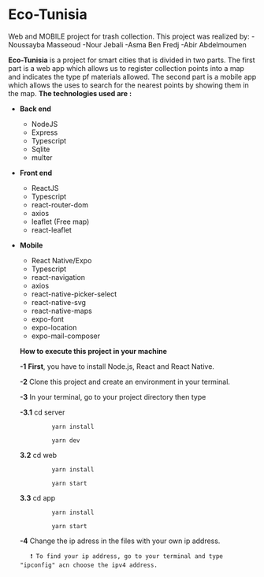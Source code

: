 # Eco-Tunisia
Web and MOBILE project for trash collection.
This project was realized by:
-Noussayba Masseoud 
-Nour Jebali 
-Asma Ben Fredj 
-Abir Abdelmoumen

**Eco-Tunisia** is a project for smart cities that is divided in two parts.
The first part is a web app which allows us to register collection points into a map 
and indicates the type pf materials allowed.
The second part is a mobile app which allows the uses to  search for the nearest 
points by showing them in the map.
**The technologies used are :**
 - **Back end**
    - NodeJS
    - Express
    - Typescript
    - Sqlite
    - multer
  
  - **Front end**
    - ReactJS
    - Typescript
    - react-router-dom
    - axios
    - leaflet (Free map)
    - react-leaflet
  
  - **Mobile**
    - React Native/Expo
    - Typescript
    - react-navigation
    - axios
    - react-native-picker-select
    - react-native-svg
    - react-native-maps
    - expo-font
    - expo-location
    - expo-mail-composer
    
    **How to execute this project in your machine**
    
    **-1** **First**, you have to install Node.js, React and React Native. 
    
    **-2** Clone this project and create an environment in your terminal.
    
    **-3** In your terminal, go to your project directory then type
    
       **-3.1**  cd server
          
                 yarn install
             
                 yarn dev
             
       **3.2**   cd web
          
                 yarn install
                   
                 yarn start
             
       **3.3**   cd app
          
                 yarn install
                   
                 yarn start
             
    **-4** Change the ip adress in the files with your own ip address.
    
           ❗ To find your ip address, go to your terminal and type "ipconfig" acn choose the ipv4 address.
             
             
    
   
    
